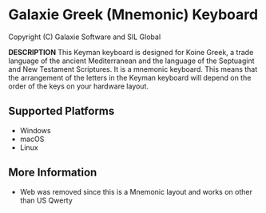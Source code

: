 Galaxie Greek (Mnemonic) Keyboard
=====================

Copyright (C) Galaxie Software and SIL Global

__DESCRIPTION__
This Keyman keyboard is designed for Koine Greek, a trade language of the ancient Mediterranean and the language of the Septuagint and New Testament Scriptures. It is a mnemonic keyboard. This means that the arrangement of the letters in the Keyman keyboard will depend on the order of the keys on your hardware layout.

Supported Platforms
-------------------
 * Windows
 * macOS
 * Linux

More Information
-------------------
* Web was removed since this is a Mnemonic layout and works on other than US Qwerty

